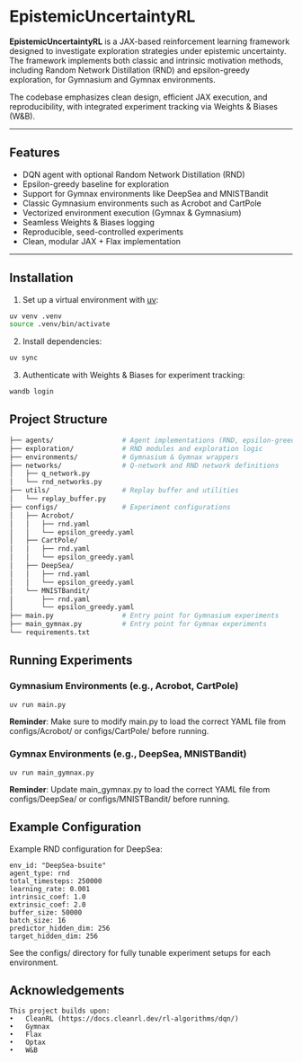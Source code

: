 # EpistemicUncertaintyRL

**EpistemicUncertaintyRL** is a JAX-based reinforcement learning framework designed to investigate exploration strategies under epistemic uncertainty. The framework implements both classic and intrinsic motivation methods, including Random Network Distillation (RND) and epsilon-greedy exploration, for Gymnasium and Gymnax environments.

The codebase emphasizes clean design, efficient JAX execution, and reproducibility, with integrated experiment tracking via Weights & Biases (W&B).

---

## Features

- DQN agent with optional Random Network Distillation (RND)  
- Epsilon-greedy baseline for exploration  
- Support for Gymnax environments like DeepSea and MNISTBandit  
- Classic Gymnasium environments such as Acrobot and CartPole  
- Vectorized environment execution (Gymnax & Gymnasium)  
- Seamless Weights & Biases logging  
- Reproducible, seed-controlled experiments  
- Clean, modular JAX + Flax implementation  

---

## Installation

1. Set up a virtual environment with [uv](https://github.com/astral-sh/uv):

```bash
uv venv .venv
source .venv/bin/activate
```

2.	Install dependencies:

```bash
uv sync
```

3.	Authenticate with Weights & Biases for experiment tracking:

```bash
wandb login
```

## Project Structure
```bash
├── agents/                 # Agent implementations (RND, epsilon-greedy)
├── exploration/            # RND modules and exploration logic
├── environments/           # Gymnasium & Gymnax wrappers
├── networks/               # Q-network and RND network definitions
│   ├── q_network.py
│   └── rnd_networks.py
├── utils/                  # Replay buffer and utilities
│   └── replay_buffer.py
├── configs/                # Experiment configurations
│   ├── Acrobot/
│   │   ├── rnd.yaml
│   │   └── epsilon_greedy.yaml
│   ├── CartPole/
│   │   ├── rnd.yaml
│   │   └── epsilon_greedy.yaml
│   ├── DeepSea/
│   │   ├── rnd.yaml
│   │   └── epsilon_greedy.yaml
│   └── MNISTBandit/
│       ├── rnd.yaml
│       └── epsilon_greedy.yaml
├── main.py                 # Entry point for Gymnasium experiments
├── main_gymnax.py          # Entry point for Gymnax experiments
└── requirements.txt
```

## Running Experiments

### Gymnasium Environments (e.g., Acrobot, CartPole)
```
uv run main.py
```
**Reminder**: Make sure to modify main.py to load the correct YAML file from configs/Acrobot/ or configs/CartPole/ before running.

### Gymnax Environments (e.g., DeepSea, MNISTBandit)
```
uv run main_gymnax.py
```
**Reminder**: Update main_gymnax.py to load the correct YAML file from configs/DeepSea/ or configs/MNISTBandit/ before running.

## Example Configuration

Example RND configuration for DeepSea:
```
env_id: "DeepSea-bsuite"
agent_type: rnd
total_timesteps: 250000
learning_rate: 0.001
intrinsic_coef: 1.0
extrinsic_coef: 2.0
buffer_size: 50000
batch_size: 16
predictor_hidden_dim: 256
target_hidden_dim: 256
```
See the configs/ directory for fully tunable experiment setups for each environment.

## Acknowledgements

```
This project builds upon:
•	CleanRL (https://docs.cleanrl.dev/rl-algorithms/dqn/)
•	Gymnax
•	Flax
•	Optax
•	W&B
```
